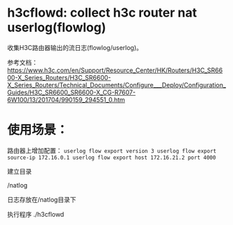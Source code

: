 h3cflowd: collect h3c router nat userlog(flowlog)
=====

收集H3C路由器输出的流日志(flowlog/userlog)。

参考文档：https://www.h3c.com/en/Support/Resource_Center/HK/Routers/H3C_SR6600-X_Series_Routers/H3C_SR6600-X_Series_Routers/Technical_Documents/Configure___Deploy/Configuration_Guides/H3C_SR6600_SR6600-X_CG-R7607-6W100/13/201704/990159_294551_0.htm

使用场景：
=======
路由器上增加配置：
` userlog flow export version 3
 userlog flow export source-ip 172.16.0.1
 userlog flow export host 172.16.21.2 port 4000
`


建立目录

/natlog

日志存放在/natlog目录下

执行程序
./h3cflowd
